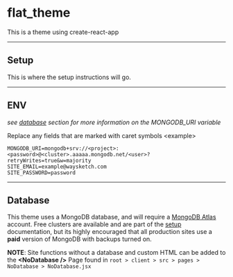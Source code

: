 # flat_theme
This is a theme using create-react-app

---

## Setup
This is where the setup instructions will go.

---

## ENV
_see [database](#database) section for more information on the MONGODB\_URI variable_

Replace any fields that are marked with caret symbols \<example>

```env
MONGODB_URI=mongodb+srv://<project>:<password>@<cluster>.aaaaa.mongodb.net/<user>?retryWrites=true&w=majority
SITE_EMAIL=example@waysketch.com
SITE_PASSWORD=password
```

---

## Database
This theme uses a MongoDB database, and will require a [MongoDB Atlas](https://www.mongodb.com/3) account. Free clusters are available and are part of the [setup](#setup) documentation, but its highly encouraged that all production sites use a **paid** version of MongoDB with backups turned on.

**NOTE**: Site functions without a database and custom HTML can be added to the **\<NoDatabase />** Page found in  `root > client > src > pages > NoDatabase > NoDatabase.jsx`